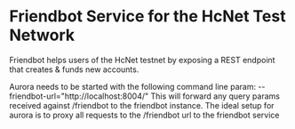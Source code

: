 # Friendbot Service for the HcNet Test Network

Friendbot helps users of the HcNet testnet by exposing a REST endpoint that creates & funds new accounts.

Aurora needs to be started with the following command line param: --friendbot-url="http://localhost:8004/"
This will forward any query params received against /friendbot to the friendbot instance.
The ideal setup for aurora is to proxy all requests to the /friendbot url to the friendbot service
